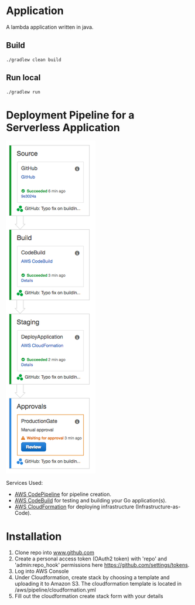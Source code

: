 # Application
A lambda application written in java.

## Build
```
./gradlew clean build
```

## Run local
```
./gradlew run
```


# Deployment Pipeline for a Serverless Application

![pipeline-screenshot](images/pipeline-screenshot.png)


Services Used:
 
 * [AWS CodePipeline](https://aws.amazon.com/codepipeline/) for pipeline creation.
 * [AWS CodeBuild](https://aws.amazon.com/codebuild/) for testing and building your Go application(s).
 * [AWS CloudFormation](https://aws.amazon.com/cloudformation/) for deploying infrastructure (Infrastructure-as-Code).


# Installation 

1. Clone repo into www.github.com
2. Create a personal access token (OAuth2 token) with 'repo' and 'admin:repo_hook' permissions here https://github.com/settings/tokens. 
3. Log into AWS Console 
4. Under Cloudformation, create stack by choosing a template and uploading it to Amazon S3. The cloudformation template is located in /aws/pipeline/cloudformation.yml
5. Fill out the cloudformation create stack form with your details
